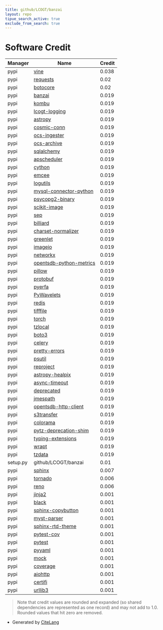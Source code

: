 ```yaml
---
title: github/LCOGT/banzai
layout: repo
tipue_search_active: true
exclude_from_search: true
---
```

# Software Credit

|Manager|Name|Credit|
|-------|----|------|
|pypi|[vine](https://pypi.org/project/vine)|0.038|
|pypi|[requests](https://pypi.org/project/requests)|0.02|
|pypi|[botocore](https://pypi.org/project/botocore)|0.02|
|pypi|[banzai](http://github.com/twneale/banzai/)|0.019|
|pypi|[kombu](https://kombu.readthedocs.io)|0.019|
|pypi|[lcogt-logging](https://github.com/LCOGT/lcogt_logging)|0.019|
|pypi|[astropy](http://astropy.org)|0.019|
|pypi|[cosmic-conn](https://pypi.org/project/cosmic-conn)|0.019|
|pypi|[ocs-ingester](https://pypi.org/project/ocs-ingester)|0.019|
|pypi|[ocs-archive](https://pypi.org/project/ocs-archive)|0.019|
|pypi|[sqlalchemy](https://pypi.org/project/sqlalchemy)|0.019|
|pypi|[apscheduler](https://pypi.org/project/apscheduler)|0.019|
|pypi|[cython](https://pypi.org/project/cython)|0.019|
|pypi|[emcee](https://pypi.org/project/emcee)|0.019|
|pypi|[logutils](https://pypi.org/project/logutils)|0.019|
|pypi|[mysql-connector-python](https://pypi.org/project/mysql-connector-python)|0.019|
|pypi|[psycopg2-binary](https://pypi.org/project/psycopg2-binary)|0.019|
|pypi|[scikit-image](https://pypi.org/project/scikit-image)|0.019|
|pypi|[sep](https://pypi.org/project/sep)|0.019|
|pypi|[billiard](https://pypi.org/project/billiard)|0.019|
|pypi|[charset-normalizer](https://pypi.org/project/charset-normalizer)|0.019|
|pypi|[greenlet](https://pypi.org/project/greenlet)|0.019|
|pypi|[imageio](https://pypi.org/project/imageio)|0.019|
|pypi|[networkx](https://pypi.org/project/networkx)|0.019|
|pypi|[opentsdb-python-metrics](https://pypi.org/project/opentsdb-python-metrics)|0.019|
|pypi|[pillow](https://pypi.org/project/pillow)|0.019|
|pypi|[protobuf](https://pypi.org/project/protobuf)|0.019|
|pypi|[pyerfa](https://pypi.org/project/pyerfa)|0.019|
|pypi|[PyWavelets](https://pypi.org/project/PyWavelets)|0.019|
|pypi|[redis](https://pypi.org/project/redis)|0.019|
|pypi|[tifffile](https://pypi.org/project/tifffile)|0.019|
|pypi|[torch](https://pypi.org/project/torch)|0.019|
|pypi|[tzlocal](https://pypi.org/project/tzlocal)|0.019|
|pypi|[boto3](https://pypi.org/project/boto3)|0.019|
|pypi|[celery](https://pypi.org/project/celery)|0.019|
|pypi|[pretty-errors](https://pypi.org/project/pretty-errors)|0.019|
|pypi|[psutil](https://pypi.org/project/psutil)|0.019|
|pypi|[reproject](https://pypi.org/project/reproject)|0.019|
|pypi|[astropy-healpix](https://pypi.org/project/astropy-healpix)|0.019|
|pypi|[async-timeout](https://pypi.org/project/async-timeout)|0.019|
|pypi|[deprecated](https://pypi.org/project/deprecated)|0.019|
|pypi|[jmespath](https://pypi.org/project/jmespath)|0.019|
|pypi|[opentsdb-http-client](https://pypi.org/project/opentsdb-http-client)|0.019|
|pypi|[s3transfer](https://pypi.org/project/s3transfer)|0.019|
|pypi|[colorama](https://pypi.org/project/colorama)|0.019|
|pypi|[pytz-deprecation-shim](https://pypi.org/project/pytz-deprecation-shim)|0.019|
|pypi|[typing-extensions](https://pypi.org/project/typing-extensions)|0.019|
|pypi|[wrapt](https://pypi.org/project/wrapt)|0.019|
|pypi|[tzdata](https://pypi.org/project/tzdata)|0.019|
|setup.py|github/LCOGT/banzai|0.01|
|pypi|[sphinx](https://pypi.org/project/sphinx)|0.007|
|pypi|[tornado](https://pypi.org/project/tornado)|0.006|
|pypi|[reno](https://pypi.org/project/reno)|0.006|
|pypi|[jinja2](https://pypi.org/project/jinja2)|0.001|
|pypi|[black](https://pypi.org/project/black)|0.001|
|pypi|[sphinx-copybutton](https://pypi.org/project/sphinx-copybutton)|0.001|
|pypi|[myst-parser](https://pypi.org/project/myst-parser)|0.001|
|pypi|[sphinx-rtd-theme](https://pypi.org/project/sphinx-rtd-theme)|0.001|
|pypi|[pytest-cov](https://pypi.org/project/pytest-cov)|0.001|
|pypi|[pytest](https://pypi.org/project/pytest)|0.001|
|pypi|[pyyaml](https://pypi.org/project/pyyaml)|0.001|
|pypi|[mock](https://pypi.org/project/mock)|0.001|
|pypi|[coverage](https://pypi.org/project/coverage)|0.001|
|pypi|[aiohttp](https://pypi.org/project/aiohttp)|0.001|
|pypi|[certifi](https://pypi.org/project/certifi)|0.001|
|pypi|[urllib3](https://pypi.org/project/urllib3)|0.001|


> Note that credit values are rounded and expanded (so shared dependencies are represented as one record) and may not add to 1.0. Rounded values that hit zero are removed.


- Generated by [CiteLang](https://github.com/vsoch/citelang)
